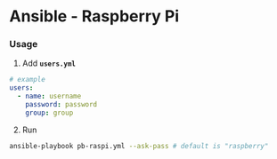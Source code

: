 # Ansible - Raspberry Pi

### Usage

1. Add **`users.yml`**

```yml
# example
users: 
  - name: username
    password: password
    group: group
```

2. Run
```bash
ansible-playbook pb-raspi.yml --ask-pass # default is "raspberry"
```
